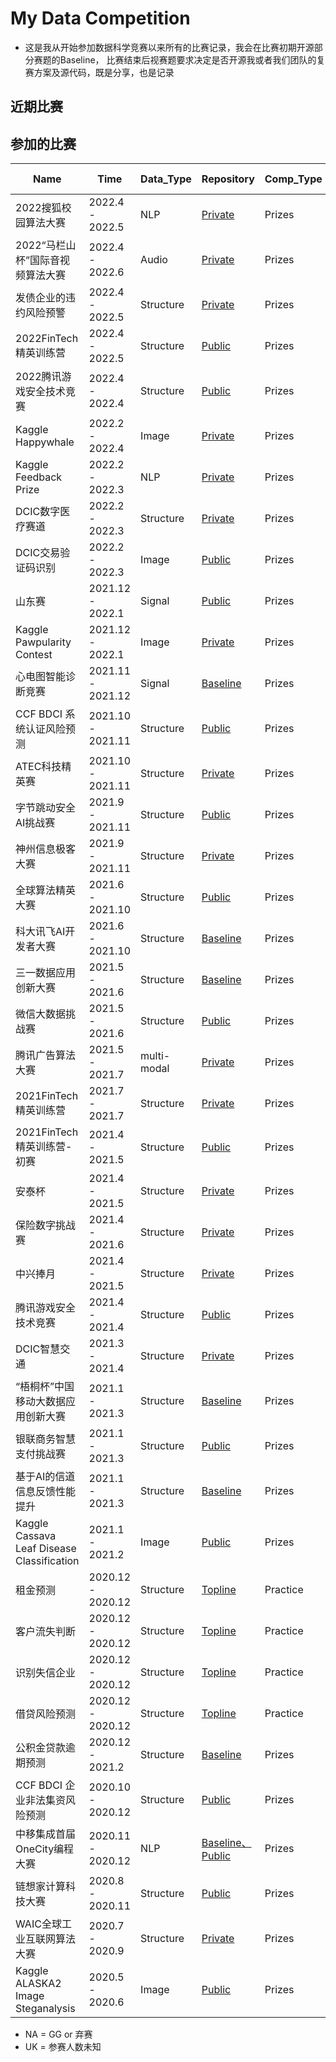 # My Data Competition

* 这是我从开始参加数据科学竞赛以来所有的比赛记录，我会在比赛初期开源部分赛题的Baseline， 比赛结束后视赛题要求决定是否开源我或者我们团队的复赛方案及源代码，既是分享，也是记录

## 近期比赛


## 参加的比赛
| Name                       | Time             | Data_Type      | Repository                                          | Comp_Type |  Ranking online |
| -------------------------- | ---------------- | --------- | --------------------------------------------------- | ------- | ------- |
| 2022搜狐校园算法大赛  | 2022.4 - 2022.5 | NLP |  [Private]()                  |   Prizes   |  |
| 2022“马栏山杯”国际音视频算法大赛  | 2022.4 - 2022.6 | Audio |  [Private]()                  |   Prizes   |  |
| 发债企业的违约风险预警  | 2022.4 - 2022.5 | Structure |  [Private]()                  |   Prizes   |  |
| 2022FinTech精英训练营   | 2022.4 - 2022.5 | Structure |  [Public](https://github.com/librauee/ZSYH2022)               |   Prizes   | 26 / UK |
| 2022腾讯游戏安全技术竞赛   | 2022.4 - 2022.4 | Structure |  [Public](https://github.com/librauee/gslab2022)                    |   Prizes   | UK |
| Kaggle Happywhale  | 2022.2 - 2022.4 | Image |  [Private]()                     |   Prizes   | 3 / 1613  🥇|
| Kaggle Feedback Prize | 2022.2 - 2022.3 | NLP |  [Private]()                     |   Prizes   |  94 / 2058 🥈 |
| DCIC数字医疗赛道 | 2022.2 - 2022.3 | Structure |  [Private]()                     |   Prizes   | 6 / 485  |
| DCIC交易验证码识别 | 2022.2 - 2022.3 | Image |  [Public](https://github.com/librauee/DCIC-OCR)                     |   Prizes   | 6 / 826  |
| 山东赛 | 2021.12 - 2022.1 | Signal |            [Public](https://github.com/librauee/SD_ECG)                     |   Prizes   |  2 / 298|
| Kaggle Pawpularity Contest | 2021.12 - 2022.1 | Image |            [Private]()                     |   Prizes   |  201 / 3537 🥉 |
| 心电图智能诊断竞赛 | 2021.11 - 2021.12 | Signal |      [Baseline](https://github.com/librauee/ECG)                              |   Prizes   |  NA |
| CCF BDCI 系统认证风险预测 | 2021.10 - 2021.11 | Structure |      [Public](https://github.com/zui0711/Z-Lab/tree/main/2021%20CCF%20BDCI/%E7%B3%BB%E7%BB%9F%E8%AE%A4%E8%AF%81%E9%A3%8E%E9%99%A9%E9%A2%84%E6%B5%8BRank1)                              |   Prizes   |  1 / 1085|
| ATEC科技精英赛 | 2021.10 - 2021.11 | Structure |      [Private]()                              |   Prizes   |  1 / UK|
| 字节跳动安全AI挑战赛 | 2021.9 - 2021.11 | Structure |      [Public](https://github.com/librauee/ByteDanceAI)                              |   Prizes   |  6 / 500+ |
| 神州信息极客大赛 | 2021.9 - 2021.11 | Structure |      [Private](https://github.com/librauee/ShenZhou)                              |   Prizes   |  1 / UK |
| 全球算法精英大赛 | 2021.6 - 2021.10 | Structure |      [Public](https://github.com/librauee/DIGIX2021/tree/master)                              |   Prizes   |  2 / 3600|
| 科大讯飞AI开发者大赛 | 2021.6 - 2021.10 | Structure | [Baseline](https://github.com/librauee/IFLY)                                    |   Prizes   |  NA |
| 三一数据应用创新大赛              | 2021.5 - 2021.6 | Structure | [Baseline](https://github.com/librauee/WJJ)                                    |   Prizes   |  NA |
| 微信大数据挑战赛              | 2021.5 - 2021.6 | Structure | [Public](https://github.com/librauee/WBDC)                                    |   Prizes   |  23 / 6768 |
| 腾讯广告算法大赛              | 2021.5 - 2021.7 | multi-modal | [Private]()                                    |   Prizes   |  6 / UK |
| 2021FinTech精英训练营              | 2021.7 - 2021.7 | Structure | [Private]()                                    |   Prizes   |  3 / 12|
| 2021FinTech精英训练营-初赛              | 2021.4 - 2021.5 | Structure | [Public](https://github.com/librauee/ZSYH)                                    |   Prizes   |  24 / UK |
| 安泰杯              | 2021.4 - 2021.5 | Structure | [Private]()                                    |   Prizes   |   5 / 322 |
| 保险数字挑战赛              | 2021.4 - 2021.6 | Structure | [Private]()                                    |   Prizes   |  NA |
| 中兴捧月              | 2021.4 - 2021.5 | Structure | [Private]()                                    |   Prizes   |  4 / UK |
| 腾讯游戏安全技术竞赛              | 2021.4 - 2021.4 | Structure | [Public](https://github.com/librauee/gslab2021)                                    |   Prizes   |  4 / UK|
| DCIC智慧交通              | 2021.3 - 2021.4 | Structure | [Private]()                                    |   Prizes   |  9 / 1367|
| “梧桐杯”中国移动大数据应用创新大赛              | 2021.1 - 2021.3 | Structure | [Baseline](https://github.com/librauee/Wutong/tree/master)                                    |   Prizes   |  7 / 475 |
| 银联商务智慧支付挑战赛              | 2021.1 - 2021.3 | Structure | [Public](https://github.com/librauee/YLSW)                                    |   Prizes   |  2 / UK|
| 基于AI的信道信息反馈性能提升      | 2021.1 - 2021.3 | Structure | [Baseline]()                                    |   Prizes   |  13 / 1175  |
| Kaggle Cassava Leaf Disease Classification      | 2021.1 - 2021.2 | Image | [Public](https://github.com/librauee/cassava/tree/master)                                    |   Prizes   |   53 / 3900 🥈|
| 租金预测      | 2020.12 - 2020.12 | Structure | [Topline](https://github.com/librauee/PracticeCompetition/tree/master/rental_predict)                                    |   Practice   |   2 / 634 |
| 客户流失判断      | 2020.12 - 2020.12 | Structure | [Topline](https://github.com/librauee/PracticeCompetition/tree/master/customer_churn_judgement)                                    |   Practice   |   1 / 230 |
| 识别失信企业      | 2020.12 - 2020.12 | Structure | [Topline](https://github.com/librauee/PracticeCompetition/tree/master/dishonest_enterprise)                                    |   Practice   |   2 / 305 |
| 借贷风险预测      | 2020.12 - 2020.12 | Structure | [Topline](https://github.com/librauee/PracticeCompetition/tree/master/loan_risk_forecast)                                    |   Practice   |   1 / 273 |
| 公积金贷款逾期预测      | 2020.12 - 2021.2 | Structure | [Baseline](https://github.com/librauee/GJJDKYC)                                    |   Prizes   |   NA |
| CCF BDCI 企业非法集资风险预测      | 2020.10 - 2020.12 | Structure | [Public](https://github.com/librauee/CCFBDCI2020)                                    |   Prizes   |  11 / 4210    |
| 中移集成首届OneCity编程大赛         | 2020.11 - 2020.12 | NLP | [Baseline、Public](https://github.com/librauee/OneCity) |    Prizes |  15 / 663   |
| 链想家计算科技大赛         | 2020.8 - 2020.11 | Structure | [Public](https://github.com/dengyin/MyCompetitions/tree/master/MoocCubeRank1) |   Prizes  |  1 / 630    |
| WAIC全球工业互联网算法大赛 | 2020.7 - 2020.9  | Structure | [Private](https://github.com/librauee/WAIC2020)     |    Prizes |  2 / 200+     |
| Kaggle ALASKA2 Image Steganalysis | 2020.5 - 2020.6  | Image     | [Public](https://github.com/librauee/ALASKA2)     |   Prizes  |  NA |

* NA = GG or 弃赛
* UK = 参赛人数未知

